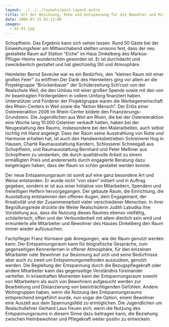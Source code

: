 ```yaml
---
layout: ../../../layouts/post-layout.astro
title: Ort der Besinnung, Ruhe und Entspannung für die Bewohner und Mitarbeiter des Markus-Pflüger-Heims
date: 2006-07-15 01:13:00
images:
  - 01-01.jpg
---
```


Schopfheim. Das Ergebnis kann sich sehen lassen. Rund 50 Gäste bei der Einweihungsfeier am Mittwochabend stellten unisono fest, dass der neu gestaltete Raum auf Station “Eiche” im Haus Dinkelberg des Markus-Pflüger-Heims wunderschön geworden ist. Er ist durchdacht und zweckdienlich gestaltet und hat gleichzeitig Stil und Atmosphäre.

Heimleiter Bernd Sevecke war es ein Bedürfnis, den “kleinen Raum mit einer großen Feier” zu eröffnen.Der Dank des Heimleiters ging vor allem an die Projektgruppe “Brückenbauer” der Schülerzeitung Sch’cool von der Realschule Weil, die den Umbau mit einer großen Spende sowie mit den von ihr beantragten Fördergeldern in vollem Umfang finanziert haben. Unterstützer und Förderer der Projektgruppe waren die Werbegemeinschaft des Rhein-Centers in Weil sowie die “Aktion Mensch”. Der Erlös einer Ostereieraktion 2006 im Rhein-Center bildete den Finanzierungs-Grundstein. Die Jugendlichen aus Weil am Rhein, die bei der Ostereieraktion eine Woche lang 10.000 Ostereier verkauft hatten, haben bei der Neugestaltung des Raums, insbesondere bei den Malerarbeiten, auch selbst tüchtig mit Hand angelegt. Dass der Raum seine Ausstrahlung von Ruhe und Harmonie erhalten hat, ist auch den Handwerksbetrieben Schreinerei Hug in Hausen, Charté Raumausstattung Kandern, Schlosserei Schneegaß aus Schopfheim, und Raumausstattung Bernhard und Peter Meßmer aus Schopfheim zu verdanken, die durch qualitätvolle Arbeit zu einem ermäßigten Preis und andererseits durch engagierte Beratung dazu beigetragen haben, dass der Raum so schön gestaltet werden konnte.

Der neue Entspannungsraum ist somit auf eine ganz besondere Art und Weise entstanden. Er wurde nicht “von oben” initiiert und in Auftrag gegeben, sondern er ist aus einer Initiative von Mitarbeitern, Spendern und freiwilligen Helfern hervorgegangen. Der gebaute Raum, die Einrichtung, die Ausstattung entstammen den offenen Augen, dem Engagement, der Kreativität und der Zusammenarbeit vieler verschiedener Menschen. In ihrer Begrüßungsrede drückte die Weiler Realschülerin Judith Labudka ihre Vorstellung aus, dass die Nutzung dieses Raumes ebenso vielfältig, schöpferisch, offen und der Verbundenheit mit allem dienlich sein wird und ermunterte alle Mitarbeiter und Bewohner des Hauses Dinkelberg den Raum immer wieder aufzusuchen.

Fachpfleger Franz Kürmann gab Anregungen, wie der Raum genutzt werden kann: Der Entspannungsraum kann für biografische Gespräche, zum gegenseitigen Kennenlernen in offener Atmosphäre, für den einzelnen Mitarbeiter oder Bewohner zur Besinnung auf sich und seine Bedürfnisse aber auch zu zweit um Entspannungsmethoden auszuüben, genutzt werden. Die Begleitung der Entspannung durch die Bezugspflegekraft oder andere Mitarbeiter kann das gegenseitige Verständnis füreinander vertiefen. In krisenhaften Momenten kann der Entspannungsraum sowohl von Mitarbeitern als auch von Bewohnern aufgesucht werden zur Bearbeitung und Distanzierung von beeinträchtigenden Gefühlen. Andere Wohngruppen haben, wenn die Nutzung des Entspannungsraums entsprechend eingeführt wurde, nun sogar die Option, einem Bewohner eine Auszeit aus dem Spannungsfeld zu ermöglichen.
Die Jugendlichen um Realschullehrer Gerhard Laux freuen sich, wenn die Nutzung des Entspannungsraums in diesem Sinne dazu beitragen kann, die Beziehung zwischen Heimbewohner und Pflegekraft weiter positiv zu entwickeln.
